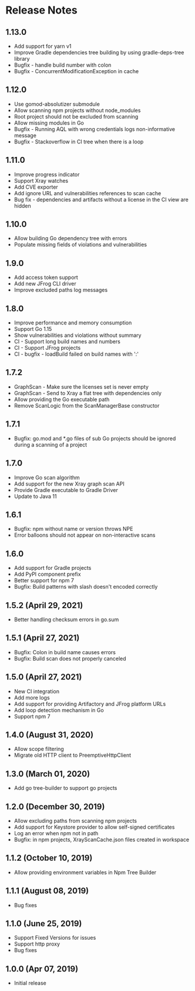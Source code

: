 # Release Notes

## 1.13.0
- Add support for yarn v1
- Improve Gradle dependencies tree building by using gradle-deps-tree library 
- Bugfix - handle build number with colon
- Bugfix - ConcurrentModificationException in cache

## 1.12.0
- Use gomod-absolutizer submodule
- Allow scanning npm projects without node_modules
- Root project should not be excluded from scanning
- Allow missing modules in Go
- Bugfix - Running AQL with wrong credentials logs non-informative message
- Bugfix - Stackoverflow in CI tree when there is a loop

## 1.11.0
- Improve progress indicator
- Support Xray watches
- Add CVE exporter
- Add ignore URL and vulnerabilities references to scan cache
- Bug fix - dependencies and artifacts without a license in the CI view are hidden

## 1.10.0
- Allow building Go dependency tree with errors
- Populate missing fields of violations and vulnerabilities

## 1.9.0
- Add access token support
- Add new JFrog CLI driver
- Improve excluded paths log messages

## 1.8.0
- Improve performance and memory consumption
- Support Go 1.15
- Show vulnerabilities and violations without summary
- CI - Support long build names and numbers
- CI - Support JFrog projects
- CI - bugfix - loadBuild failed on build names with ':'

## 1.7.2
- GraphScan - Make sure the licenses set is never empty
- GraphScan - Send to Xray a flat tree with dependencies only
- Allow providing the Go executable path
- Remove ScanLogic from the ScanManagerBase constructor

## 1.7.1

- Bugfix: go.mod and *.go files of sub Go projects should be ignored during a scanning of a project

## 1.7.0

- Improve Go scan algorithm
- Add support for the new Xray graph scan API
- Provide Gradle executable to Gradle Driver
- Update to Java 11

## 1.6.1

- Bugfix: npm without name or version throws NPE
- Error balloons should not appear on non-interactive scans

## 1.6.0

- Add support for Gradle projects
- Add PyPI component prefix
- Better support for npm 7
- Bugfix: Build patterns with slash doesn't encoded correctly

## 1.5.2 (April 29, 2021)

- Better handling checksum errors in go.sum

## 1.5.1 (April 27, 2021)

- Bugfix: Colon in build name causes errors
- Bugfix: Build scan does not properly canceled

## 1.5.0 (April 27, 2021)

- New CI integration
- Add more logs
- Add support for providing Artifactory and JFrog platform URLs
- Add loop detection mechanism in Go
- Support npm 7

## 1.4.0 (August 31, 2020)

- Allow scope filtering
- Migrate old HTTP client to PreemptiveHttpClient

## 1.3.0 (March 01, 2020)

- Add go tree-builder to support go projects

## 1.2.0 (December 30, 2019)

- Allow excluding paths from scanning npm projects
- Add support for Keystore provider to allow self-signed certificates
- Log an error when npm not in path
- Bugfix: in npm projects, XrayScanCache.json files created in workspace

## 1.1.2 (October 10, 2019)

- Allow providing environment variables in Npm Tree Builder

## 1.1.1 (August 08, 2019)

- Bug fixes

## 1.1.0 (June 25, 2019)

- Support Fixed Versions for issues
- Support http proxy
- Bug fixes

## 1.0.0 (Apr 07, 2019)

- Initial release
